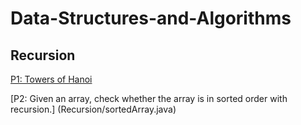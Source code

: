 # Data-Structures-and-Algorithms

## Recursion
[P1: Towers of Hanoi](Recursion/towersOfHanoi.java)

[P2: Given an array, check whether the array is in sorted order with recursion.] (Recursion/sortedArray.java) 
